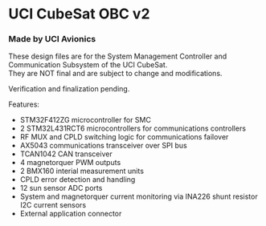 # UCI CubeSat OBC v2
### Made by UCI Avionics

These design files are for the System Management Controller and Communication Subsystem of the UCI CubeSat.  
They are NOT final and are subject to change and modifications.  

Verification and finalization pending.  

Features:
- STM32F412ZG microcontroller for SMC
- 2 STM32L431RCT6 microcontrollers for communications controllers
- RF MUX and CPLD switching logic for communications failover
- AX5043 communications transceiver over SPI bus
- TCAN1042 CAN transceiver
- 4 magnetorquer PWM outputs
- 2 BMX160 interial measurement units
- CPLD error detection and handling
- 12 sun sensor ADC ports
- System and magnetorquer current monitoring via INA226 shunt resistor I2C current sensors
- External application connector

